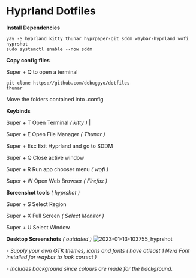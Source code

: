 # Hyprland Dotfiles

**Install Dependencies**

```
yay -S hyprland kitty thunar hyprpaper-git sddm waybar-hyprland wofi hyprshot
sudo systemctl enable --now sddm
```

**Copy config files**

Super + Q to open a terminal
```
git clone https://github.com/debuggyo/dotfiles
thunar
```
Move the folders contained into .config

**Keybinds**

Super + T     Open Terminal *( kitty )* |

Super + E     Open File Manager *( Thunar )*

Super + Esc   Exit Hyprland and go to SDDM

Super + Q     Close active window

Super + R     Run app chooser menu *( wofi )*

Super + W     Open Web Browser *( Firefox )*




**Screenshot tools** *( hyprshot )*

Super + S     Select Region

Super + X     Full Screen *( Select Monitor )*

Super + U     Select Window

**Desktop Screenshots** *( outdated )*
![2023-01-13-103755_hyprshot](https://user-images.githubusercontent.com/96699361/212225618-18543b87-d771-431d-8e9a-74f0a4495714.png)


*- Supply your own GTK themes, icons and fonts ( have atleast 1 Nerd Font installed for waybar to look correct )*

*- Includes background since colours are made for the background.*
